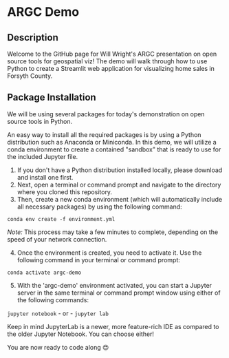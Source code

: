# ARGC Demo

## Description

Welcome to the GitHub page for Will Wright's ARGC presentation on open source tools for geospatial viz! The demo will walk through how to use Python to create a Streamlit web application for visualizing home sales in Forsyth County.

## Package Installation

We will be using several packages for today's demonstration on open source tools in Python.

An easy way to install all the required packages is by using a Python distribution such as Anaconda or Miniconda. In this demo, we will utilize a conda environment to create a contained "sandbox" that is ready to use for the included Jupyter file.

1) If you don't have a Python distribution installed locally, please download and install one first.
2) Next, open a terminal or command prompt and navigate to the directory where you cloned this repository.
3) Then, create a new conda environment (which will automatically include all necessary packages) by using the following command:

`conda env create -f environment.yml`

<em>Note:</em> This process may take a few minutes to complete, depending on the speed of your network connection. 

4) Once the environment is created, you need to activate it. Use the following command in your terminal or command prompt:

`conda activate argc-demo`

5) With the 'argc-demo' environment activated, you can start a Jupyter server in the same terminal or command prompt window using either of the following commands:

`jupyter notebook` - or - `jupyter lab`

Keep in mind JupyterLab is a newer, more feature-rich IDE as compared to the older Jupyter Notebook. You can choose either!

You are now ready to code along 😍
